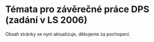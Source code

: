 # Témata pro závěrečné práce DPS (zadání v LS 2006)

Obsah stránky se nyní aktualizuje, děkujeme za pochopení.

